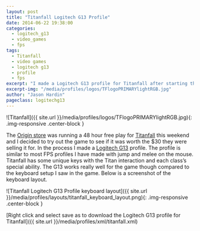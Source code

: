```yaml
---
layout: post
title: "Titanfall Logitech G13 Profile"
date: 2014-06-22 19:38:00
categories:
  - logitech_g13
  - video_games
  - fps
tags:
  - Titanfall
  - video games
  - logitech g13
  - profile
  - fps
excerpt: "I made a Logitech G13 profile for Titanfall after starting the 48 trial and not liking the default profile"
excerpt-img: "/media/profiles/logos/TFlogoPRIMARYlightRGB.jpg"
author: "Jason Hardin"
pageclass: logitechg13
---
```

![Titanfall]({{ site.url }}/media/profiles/logos/TFlogoPRIMARYlightRGB.jpg){: .img-responsive .center-block }

The [Origin store](https://www.origin.com/en-us/store/) was running a 48 hour free play for [Titanfall](http://www.titanfall.com/) this weekend and I decided to try out the game to see if it was worth the $30 they were selling it for. In the process I made a [Logitech G13](http://gaming.logitech.com/en-us/product/g13-advanced-gameboard) profile. The profile is similar to most FPS profiles I have made with jump and melee on the mouse. Titanfall has some unique keys with the Titan interaction and each class’s special ability. The G13 works really well for the game though compared to the keyboard setup I saw in the game.  Below is a screenshot of the keyboard layout.

![Titanfall Logitech G13 Profile keyboard layout]({{ site.url }}/media/profiles/layouts/titanfall_keyboard_layout.png){: .img-responsive .center-block }

[Right click and select save as to download the Logitech G13 profile for Titanfall]({{ site.url }}/media/profiles/xml/titanfall.xml)

